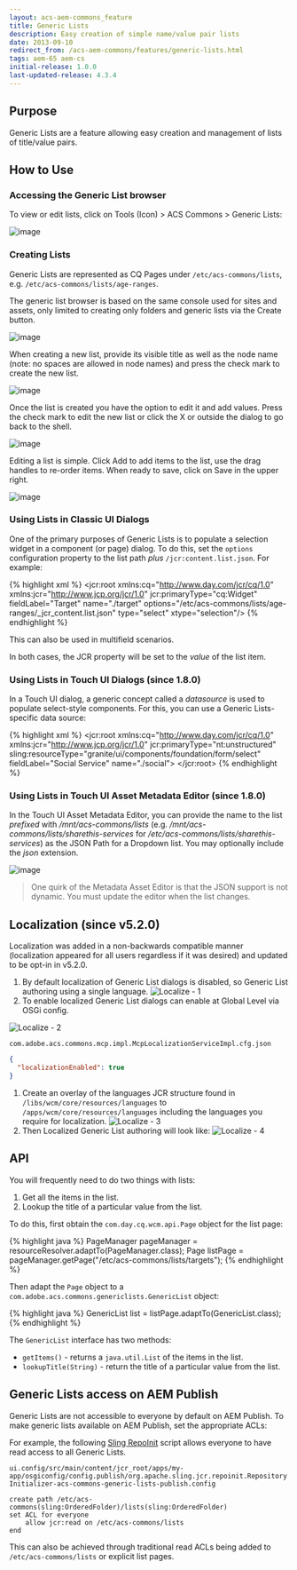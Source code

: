 ```yaml
---
layout: acs-aem-commons_feature
title: Generic Lists
description: Easy creation of simple name/value pair lists
date: 2013-09-10
redirect_from: /acs-aem-commons/features/generic-lists.html
tags: aem-65 aem-cs
initial-release: 1.0.0
last-updated-release: 4.3.4
---
```


## Purpose

Generic Lists are a feature allowing easy creation and management of lists of title/value pairs.

## How to Use

### Accessing the Generic List browser

To view or edit lists, click on Tools (Icon) > ACS Commons > Generic Lists:

![image](images/launch.jpg)

### Creating Lists

Generic Lists are represented as CQ Pages under `/etc/acs-commons/lists`, e.g. `/etc/acs-commons/lists/age-ranges`.  

The generic list browser is based on the same console used for sites and assets, only limited to creating only folders and generic lists via the Create button.  

![image](images/shell.jpg)

When creating a new list, provide its visible title as well as the node name (note: no spaces are allowed in node names) and press the check mark to create the new list.

![image](images/create1.jpg)

Once the list is created you have the option to edit it and add values.  Press the check mark to edit the new list or click the X or outside the dialog to go back to the shell.

![image](images/create2.jpg)

Editing a list is simple.  Click Add to add items to the list, use the drag handles to re-order items.   When ready to save, click on Save in the upper right.

![image](images/editor.png)

### Using Lists in Classic UI Dialogs

One of the primary purposes of Generic Lists is to populate a selection widget in a component (or page) dialog. To do this, set the `options` configuration property to the list path *plus* `/jcr:content.list.json`. For example:

{% highlight xml %}
<jcr:root xmlns:cq="http://www.day.com/jcr/cq/1.0" xmlns:jcr="http://www.jcp.org/jcr/1.0"
    jcr:primaryType="cq:Widget"
    fieldLabel="Target"
    name="./target"
    options="/etc/acs-commons/lists/age-ranges/_jcr_content.list.json"
    type="select"
    xtype="selection"/>
{% endhighlight %}

This can also be used in multifield scenarios.

In both cases, the JCR property will be set to the *value* of the list item.

### Using Lists in Touch UI Dialogs (since 1.8.0)

In a Touch UI dialog, a generic concept called a _datasource_ is used to populate select-style components. For this, you can use a Generic Lists-specific data source:

{% highlight xml %}
<jcr:root xmlns:cq="http://www.day.com/jcr/cq/1.0" xmlns:jcr="http://www.jcp.org/jcr/1.0"
    jcr:primaryType="nt:unstructured"
    sling:resourceType="granite/ui/components/foundation/form/select"
    fieldLabel="Social Service"
    name="./social">
    <datasource
        jcr:primaryType="nt:unstructured"
        sling:resourceType="acs-commons/components/utilities/genericlist/datasource"
        path="/etc/acs-commons/lists/sharethis-services" />
</jcr:root>
{% endhighlight %}


### Using Lists in Touch UI Asset Metadata Editor (since 1.8.0)

In the Touch UI Asset Metadata Editor, you can provide the name to the list *prefixed* with _/mnt/acs-commons/lists_ (e.g. _/mnt/acs-commons/lists/sharethis-services_ for _/etc/acs-commons/lists/sharethis-services_) as the JSON Path for a Dropdown list. You may optionally include the _json_ extension.

![image](images/metadata-editor.png)

> One quirk of the Metadata Asset Editor is that the JSON support is not dynamic. You must update the editor when the list changes.

## Localization (since v5.2.0)

Localization was added in a non-backwards compatible manner (localization appeared for all users regardless if it was desired) and updated to be opt-in in v5.2.0.

1. By default localization of Generic List dialogs is disabled, so Generic List authoring using a single language.
   ![Localize - 1](./images/localize-1.png)
1. To enable localized Generic List dialogs can enable at Global Level via OSGi config. 

  ![Localize - 2](./images/localize-2.png)

  `com.adobe.acs.commons.mcp.impl.McpLocalizationServiceImpl.cfg.json`
  
  ```json
  {
    "localizationEnabled": true
  }
  ```  
1.  Create an overlay of the languages JCR structure found in `/libs/wcm/core/resources/languages` to `/apps/wcm/core/resources/languages` including the languages you require for localization.
  ![Localize - 3](./images/localize-3.png)
1. Then Localized Generic List authoring will look like:
  ![Localize - 4](./images/localize-4.png)

## API

You will frequently need to do two things with lists:

1. Get all the items in the list.
2. Lookup the title of a particular value from the list.

To do this, first obtain the `com.day.cq.wcm.api.Page` object for the list page:

{% highlight java %}
    PageManager pageManager = resourceResolver.adaptTo(PageManager.class);
    Page listPage = pageManager.getPage("/etc/acs-commons/lists/targets");
{% endhighlight %}
    
Then adapt the `Page` object to a `com.adobe.acs.commons.genericlists.GenericList` object:

{% highlight java %}
    GenericList list = listPage.adaptTo(GenericList.class);
{% endhighlight %}

The `GenericList` interface has two methods:

* `getItems()` - returns a `java.util.List` of the items in the list.
* `lookupTitle(String)` - return the title of a particular value from the list.

## Generic Lists access on AEM Publish

Generic Lists are not accessible to everyone by default on AEM Publish. To make generic lists available on AEM Publish, set the appropriate ACLs:

For example, the following [Sling RepoInit](https://sling.apache.org/documentation/bundles/repository-initialization.html) script allows everyone to have read access to all Generic Lists.

`ui.config/src/main/content/jcr_root/apps/my-app/osgiconfig/config.publish/org.apache.sling.jcr.repoinit.RepositoryInitializer-acs-commons-generic-lists-publish.config`

```
create path /etc/acs-commons(sling:OrderedFolder)/lists(sling:OrderedFolder)
set ACL for everyone
    allow jcr:read on /etc/acs-commons/lists
end
```

This can also be achieved through traditional read ACLs being added to `/etc/acs-commons/lists` or explicit list pages.
